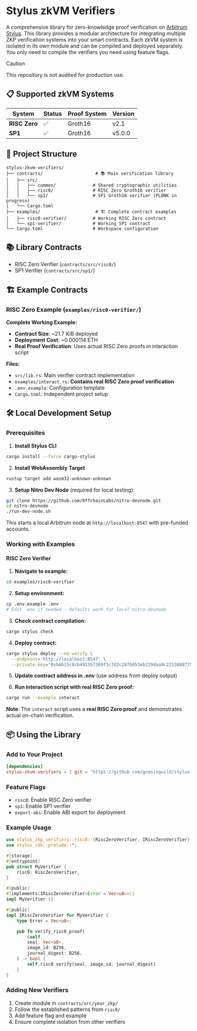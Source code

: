# Stylus zkVM Verifiers

A comprehensive library for zero-knowledge proof verification on [Arbitrum Stylus](https://docs.arbitrum.io/stylus/gentle-introduction). This library provides a modular architecture for integrating multiple ZKP verification systems into your smart contracts. Each zkVM system is isolated in its own module and can be compiled and deployed separately. You only need to compile the verifiers you need using feature flags.

> [!CAUTION]
>
> This repository is not audited for production use.


## 📋 Supported zkVM Systems

| System | Status | Proof System | Version |
|--------|--------|--------------|----------|
| **RISC Zero** | ✅ | Groth16 | v2.1 |
| **SP1** | ✅ | Groth16 | v5.0.0 |

## 📁 Project Structure

```
stylus-zkvm-verifiers/
├── contracts/                    # 📚 Main verification library
│   ├── src/
│   │   ├── common/              # Shared cryptographic utilities
│   │   ├── risc0/               # RISC Zero Groth16 verifier
│   │   └── sp1/                 # SP1 Groth16 verifier (PLONK in progress)
│   └── Cargo.toml
├── examples/                     # 🏗️ Complete contract examples
│   ├── risc0-verifier/          # Working RISC Zero contract
│   └── sp1-verifier/            # Working SP1 contract
└── Cargo.toml                   # Workspace configuration
```

## 📚 Library Contracts
- RISC Zero Verifier (`contracts/src/risc0/`)
- SP1 Verifier (`contracts/src/sp1/`)

## 🏗️ Example Contracts

### RISC Zero Example (`examples/risc0-verifier/`)

**Complete Working Example:**
- **Contract Size**: ~21.7 KiB deployed
- **Deployment Cost**: ~0.000114 ETH
- **Real Proof Verification**: Uses actual RISC Zero proofs in interaction script

**Files:**
- `src/lib.rs`: Main verifier contract implementation
- `examples/interact.rs`: **Contains real RISC Zero proof verification**
- `.env.example`: Configuration template
- `Cargo.toml`: Independent project setup

## 🛠️ Local Development Setup

### Prerequisites

1. **Install Stylus CLI**
```bash
cargo install --force cargo-stylus
```

2. **Install WebAssembly Target**
```bash
rustup target add wasm32-unknown-unknown
```

3. **Setup Nitro Dev Node** (required for local testing):
```bash
git clone https://github.com/OffchainLabs/nitro-devnode.git
cd nitro-devnode
./run-dev-node.sh
```

This starts a local Arbitrum node at `http://localhost:8547` with pre-funded accounts.

### Working with Examples

#### RISC Zero Verifier

1. **Navigate to example:**
```bash
cd examples/risc0-verifier
```

2. **Setup environment:**
```bash
cp .env.example .env
# Edit .env if needed - defaults work for local nitro-devnode
```

3. **Check contract compilation:**
```bash
cargo stylus check
```

4. **Deploy contract:**
```bash
cargo stylus deploy --no-verify \
  --endpoint='http://localhost:8547' \
  --private-key="0xb6b15c8cb491557369f3c7d2c287b053eb229daa9c22138887752191c9520659"
```

5. **Update contract address in .env** (use address from deploy output)

6. **Run interaction script with real RISC Zero proof:**
```bash
cargo run --example interact
```

**Note**: The `interact` script uses a **real RISC Zero proof** and demonstrates actual on-chain verification.

## 📦 Using the Library

### Add to Your Project

```toml
[dependencies]
stylus-zkvm-verifiers = { git = "https://github.com/gnosisguild/stylus-zkvm-verifiers", features = ["risc0"] }
```

### Feature Flags

- `risc0`: Enable RISC Zero verifier
- `sp1`: Enable SP1 verifier
- `export-abi`: Enable ABI export for deployment

### Example Usage

```rust
use stylus_zkp_verifiers::risc0::{RiscZeroVerifier, IRiscZeroVerifier};
use stylus_sdk::prelude::*;

#[storage]
#[entrypoint]
pub struct MyVerifier {
    risc0: RiscZeroVerifier,
}

#[public]
#[implements(IRiscZeroVerifier<Error = Vec<u8>>)]
impl MyVerifier {}

#[public]
impl IRiscZeroVerifier for MyVerifier {
    type Error = Vec<u8>;

    pub fn verify_risc0_proof(
        &self,
        seal: Vec<u8>,
        image_id: B256,
        journal_digest: B256,
    ) -> bool {
        self.risc0.verify(seal, image_id, journal_digest)
    }
}
```

### Adding New Verifiers

1. Create module in `contracts/src/your_zkp/`
2. Follow the established patterns from `risc0/` 
3. Add feature flag and example
4. Ensure complete isolation from other verifiers
